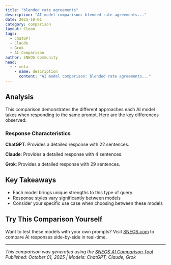 ```yaml
---
title: "blended rate agreements"
description: "AI model comparison: blended rate agreements..."
date: 2025-10-01
category: comparison
layout: Clean
tags:
  - ChatGPT
  - Claude
  - Grok
  - AI Comparison
author: SNEOS Community
head:
  - - meta
    - name: description
      content: "AI model comparison: blended rate agreements..."
---
```


<ChatComparison
  title="blended rate agreements"
  prompt="blended rate agreements"
  :responses='{
    "ChatGPT": "A **blended rate agreement** typically refers to a financial or contractual arrangement where two or more different interest rates, fees, or costs are combined into a single, unified rate. This concept is commonly used in various contexts such as loans, mortgages, utilities, telecommunications, and service contracts. Below is an overview of what blended rate agreements entail in different areas:\n\n### 1. **Blended Rate in Loans or Mortgages**\n- In lending, a blended rate may be applied when a borrower has multiple loans or mortgages with different interest rates, and these are consolidated into a single loan.\n- The lender calculates a single interest rate that is weighted based on the balance and interest rate of each original loan.\n- This blended rate simplifies repayments by combining multiple obligations into one, often at a rate that reflects the overall cost of borrowing.\n\n**Example:**  \nLoan A: $50,000 at 4% interest  \nLoan B: $50,000 at 6% interest  \nBlended rate = (0.04 * 50,000 \u002B 0.06 * 50,000) / (50,000 \u002B 50,000) = 5%\n\n### 2. **Blended Rates in Utility or Telecommunication Contracts**\n- Companies may offer blended rate agreements where different service usage rates (e.g., peak and off-peak, or different data packages) are combined into a single rate.\n- This allows customers to pay a fixed or averaged rate instead of variable charges, simplifying billing and budgeting.\n\n### 3. **Blended Rate in Service Agreements**\n- Some service providers blend hourly rates of staff at different experience levels to give a single \u201Cblended\u201D hourly rate for contract purposes.\n- For example, a consulting firm may charge a blended rate reflecting a mix of senior and junior consultants working on a project.\n\n### Benefits of Blended Rate Agreements\n- Simplifies accounting and budgeting by consolidating multiple rates into one.\n- Facilitates easier loan or service management.\n- Can sometimes offer a cost advantage or predictable expense flow.\n\n### Considerations\n- The blended rate might mask the higher cost components, which could be significant if not carefully analyzed.\n- It is important to understand how the blended rate is calculated and whether it truly benefits the client or borrower.\n\n---\n\nIf you have a specific context or industry in mind related to blended rate agreements, please let me know, and I can provide more detailed information!",
    "Claude": "Blended rate agreements are contractual arrangements where multiple rates or pricing tiers are combined into a single, averaged rate. Here\u0027s an overview:\n\n## What are Blended Rate Agreements?\n\nA blended rate agreement consolidates various individual rates into one composite rate, typically calculated as a weighted average based on volume, time, or other factors.\n\n## Common Applications\n\n### **Telecommunications/Internet Services**\n- Combining different service tiers into one rate\n- Averaging peak and off-peak usage rates\n- Consolidating multiple location rates\n\n### **Utilities**\n- Electricity: Blending time-of-use rates\n- Natural gas: Seasonal rate averaging\n- Water: Tiered usage rate combinations\n\n### **Financial Services**\n- Interest rates on loan portfolios\n- Credit card processing fees\n- Investment management fees across asset classes\n\n### **Staffing/Consulting**\n- Different skill level rates averaged\n- Multiple project rates consolidated\n- Geographic rate variations blended\n\n## Advantages\n\n- **Predictable costs** - Single rate simplifies budgeting\n- **Administrative efficiency** - Reduces billing complexity\n- **Risk mitigation** - Smooths out rate fluctuations\n- **Simplified procurement** - Easier vendor comparisons\n\n## Disadvantages\n\n- **Less granular control** - May obscure actual usage costs\n- **Potential overpayment** - Could pay more than actual usage warrants\n- **Reduced incentives** - Less motivation to optimize usage patterns\n\n## Key Considerations\n\n- Calculation methodology transparency\n- Review and adjustment mechanisms\n- Volume thresholds and commitments\n- Performance metrics and penalties\n\nWould you like me to elaborate on any specific aspect or industry application?",
    "Grok": "Blended rate agreements are contracts or arrangements typically used in business, consulting, or legal services where a single, unified rate is agreed upon for services, regardless of the varying levels of expertise, seniority, or individual rates of the team members involved in delivering the service. Instead of charging different rates for different personnel (e.g., a senior consultant versus a junior associate), a blended rate combines these costs into one average or negotiated rate that applies to all hours worked on a project.\n\n### Key Features of Blended Rate Agreements:\n1. **Simplicity**: Clients are billed at a single rate, making budgeting and invoicing more straightforward.\n2. **Cost Predictability**: Clients can more easily predict total costs since the rate remains consistent regardless of who performs the work.\n3. **Flexibility for Service Providers**: Firms can allocate resources (senior or junior staff) as needed without adjusting the billing rate for the client.\n4. **Negotiated Rate**: The blended rate is often a compromise between the higher rates of senior staff and the lower rates of junior staff, benefiting both parties.\n\n### Common Use Cases:\n- **Legal Services**: Law firms often use blended rates to bill clients for a mix of partner, associate, and paralegal work.\n- **Consulting**: Management or IT consulting firms may offer a blended rate for a project involving team members with varying levels of expertise.\n- **Outsourcing**: Companies outsourcing tasks (e.g., software development) might negotiate a blended rate for a team of developers with different skill levels.\n\n### Advantages:\n- **Transparency**: Clients appreciate the straightforward pricing structure.\n- **Fairness**: It balances the cost for the client and the service provider, as high-cost and low-cost resources are averaged out.\n- **Efficiency**: Reduces administrative burden related to tracking and billing for different rates.\n\n### Disadvantages:\n- **Potential for Overcharging/Undercharging**: If the mix of senior and junior staff isn\u0027t balanced, the client may overpay (if mostly senior staff work) or the provider may lose money (if mostly junior staff are used).\n- **Lack of Granularity**: Clients may not know exactly who is working on their project or the value of the work being done at the blended rate.\n\n### Example:\nA law firm might normally charge $500/hour for a partner and $200/hour for an associate. Instead of billing separately, they offer a blended rate of $350/hour for all work done on a case, regardless of who performs it. If a project takes 100 hours, with 50 hours by the partner and 50 hours by the associate, the client is billed $35,000 (100 x $350), rather than $35,000 (($500 x 50) \u002B ($200 x 50)).\n\n### Considerations:\n- **Scope of Work**: Clearly define the tasks or deliverables covered under the blended rate to avoid scope creep.\n- **Team Composition**: Both parties should have an understanding of the likely mix of senior and junior resources to ensure fairness.\n- **Contract Terms**: Specify the blended rate, hours, and any caps or exceptions in the agreement to avoid disputes.\n\nBlended rate agreements can be an effective way to simplify billing and foster trust between service providers and clients, provided they are structured thoughtfully."
  }'
  published-date="23:53"
/>

## Analysis

This comparison demonstrates the different approaches each AI model takes when responding to the same prompt. Here are the key differences observed:

### Response Characteristics

**ChatGPT**: Provides a detailed response with 22 sentences. 

**Claude**: Provides a detailed response with 4 sentences. 

**Grok**: Provides a detailed response with 29 sentences. 

## Key Takeaways

- Each model brings unique strengths to this type of query
- Response styles vary significantly between models
- Consider your specific use case when choosing between these models

## Try This Comparison Yourself

Want to test these models with your own prompts? Visit [SNEOS.com](https://sneos.com) to compare AI responses side-by-side in real-time.

---

*This comparison was generated using the [SNEOS AI Comparison Tool](https://sneos.com)*
*Published: October 01, 2025 | Models: ChatGPT, Claude, Grok*
